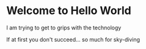 # Welcome to Hello World
I am trying to get to grips with the technology

If at first you don't succeed...
so much for sky-diving
